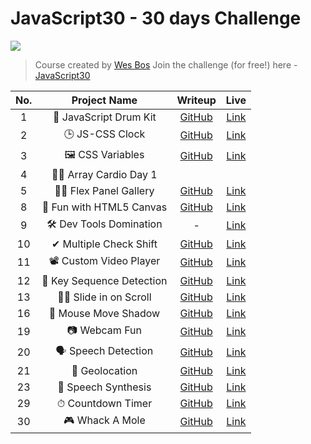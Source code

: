 # JavaScript30 - 30 days Challenge

![](https://javascript30.com/images/JS3-social-share.png)

> Course created by [Wes Bos](https://github.com/wesbos)
> Join the challenge (for free!) here - [JavaScript30](https://javascript30.com/account)

| No. | Project Name | Writeup | Live |
|:-----:|:--------:|:-----------:|:------:|
| 1 | 🥁 JavaScript Drum Kit | [GitHub][1] | [Link](https://sagarmittal1.github.io/JavaScript30/01-JavaScript-Drum-Kit) |
| 2 | 🕒 JS-CSS Clock | [GitHub][2] | [Link](https://sagarmittal1.github.io/JavaScript30/02-JS-CSS-Clock/)|
| 3 | 🖼 CSS Variables | [GitHub][3] | [Link](https://sagarmittal1.github.io/JavaScript30/03-CSS-Variables/)|
| 4 | 🕺🏻 Array Cardio Day 1 |  |  |
| 5 | 💪🏻 Flex Panel Gallery | [GitHub][5] | [Link](https://sagarmittal1.github.io/JavaScript30/05-Flex-Panel-Gallery/)|
| 8 | 🌈 Fun with HTML5 Canvas | [GitHub][8] | [Link](https://sagarmittal1.github.io/JavaScript30/08-HTML5-Canvas/)|
| 9 | 🛠 Dev Tools Domination | - | [Link](https://sagarmittal1.github.io/JavaScript30/09-Dev-Tools)|
| 10 | ✔ Multiple Check Shift | [GitHub][10] | [Link](https://sagarmittal1.github.io/JavaScript30/10-Multiple-Check-Shift/)|
| 11 | 📽 Custom Video Player | [GitHub][11] | [Link](https://sagarmittal1.github.io/JavaScript30/11-Custom-Video-Player/)|
| 12 | 🎊 Key Sequence Detection | [GitHub][12] | [Link](https://sagarmittal1.github.io/JavaScript30/12-Key-Sequence-Detection/)|
| 13 | 🤜🏻 Slide in on Scroll | [GitHub][13] | [Link](https://sagarmittal1.github.io/JavaScript30/13-Slide-in-on-Scroll/)|
| 16 | 🐁 Mouse Move Shadow | [GitHub][16] | [Link](https://sagarmittal1.github.io/JavaScript30/16-Mousemove-Shadow/)|
| 19 | 📷 Webcam Fun | [GitHub][19] | [Link](https://sagarmittal1.github.io/JavaScript30/19-Webcam-Fun/)|
| 20 | 🗣 Speech Detection | [GitHub][20] | [Link](https://sagarmittal1.github.io/JavaScript30/20-Speech-Detection/)|
| 21 | 📌 Geolocation | [GitHub][21] | [Link](https://sagarmittal1.github.io/JavaScript30/21-Geolocation/)|
| 23 | 💬 Speech Synthesis | [GitHub][23] | [Link](https://sagarmittal1.github.io/JavaScript30/23-Speech-Synthesis/)|
| 29 | ⏱ Countdown Timer | [GitHub][29] | [Link](https://sagarmittal1.github.io/JavaScript30/29-Countdown-Timer/)|
| 30 | 🎮 Whack A Mole | [GitHub][30] | [Link](https://sagarmittal1.github.io/JavaScript30/30-Whack-A-Mole/)|


[1]: /01-JavaScript-Drum-Kit/
[2]: /02-JS-CSS-Clock/
[3]: /03-CSS-Variables/
[4]: /04-Array-Cardio-Day1
[5]: /05-Flex-Panel-Gallery/
[8]: /08-HTML5-Canvas/
[9]: /09-Dev-Tools/
[10]: /10-Multipe-Check-Shift/
[11]: /11-Custom-Video-Player/
[12]: /12-Key-Sequence-Detection/
[13]: /13-Slide-in-on-Scroll/
[16]: /16-Mousemove-Shadow/
[19]: /19-Webcam-Fun/
[20]: /20-Speech-Detection/
[21]: /21-Geolocation/
[23]: /23-Speech-Synthesis/
[29]: /29-Countdown-Timer/
[30]: /30-Whack-A-Mole/